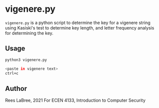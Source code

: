 # vigenere.py

``vigenere.py`` is a python script to determine the key for a vigenere string using Kasiski's test to determine key length, and letter frequency analysis for determining the key.

## Usage
```bash
python3 vigenere.py

<paste in vigenere text>
ctrl+c
```

## Author
Rees LaBree, 2021
For ECEN 4133, Introduction to Computer Security
